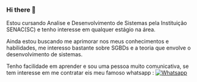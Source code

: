 ### Hi there 👋

Estou cursando Analise e Desenvolvimento de Sistemas pela Instituição SENAC(SC) e tenho interesse em qualquer estágio na área. 

Ainda estou buscando me aprimorar nos meus conhecimentos e habilidades, me interesso bastante sobre SGBDs e a teoria que envolve o desenvolvimento de sistemas. 

Tenho facilidade em aprender e sou uma pessoa muito comunicativa, se tem interesse em me contratar eis meu famoso whatsapp :
 [![Whatsapp](https://img.shields.io/badge/WhatsApp-25D366?style=for-the-badge&logo=whatsapp&logoColor=white)](https://api.whatsapp.com/send/?phone=5548996217914&text&type=phone_number&app_absent=0) 
 
 
 

<!--
**brunojucoski/brunojucoski** is a ✨ _special_ ✨ repository because its `README.md` (this file) appears on your GitHub profile.

Here are some ideas to get you started:

- 🔭 I’m currently working on ...
- 🌱 I’m currently learning ...
- 👯 I’m looking to collaborate on ...
- 🤔 I’m looking for help with ...
- 💬 Ask me about ...
- 📫 How to reach me: ...
- 😄 Pronouns: ...
- ⚡ Fun fact: ...
-->
